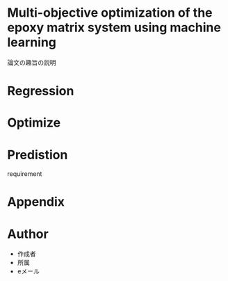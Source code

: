 # Multi-objective optimization of the epoxy matrix system using machine learning

論文の趣旨の説明


# Regression

# Optimize

# Predistion


requirement


# Appendix

# Author

* 作成者
* 所属
* eメール
